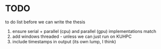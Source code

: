 # TODO

to do list before we can write the thesis

1. ensure serial + parallel (cpu) and parallel (gpu) implementations match
2. add windows threaded - unless we can just run on KUHPC
3. include timestamps in output (its own lump, I think)


